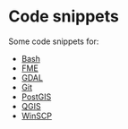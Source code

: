 Code snippets
=============

Some code snippets for:
* [Bash](doc/Bash.md)
* [FME](doc/FME.md)
* [GDAL](doc/GDAL.md)
* [Git](doc/Git.md)
* [PostGIS](doc/PostGIS.md)
* [QGIS](doc/QGIS.md)
* [WinSCP](doc/WinSCP.md)
